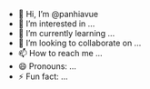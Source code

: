 - 👋 Hi, I’m @panhiavue
- 👀 I’m interested in ...
- 🌱 I’m currently learning ...
- 💞️ I’m looking to collaborate on ...
- 📫 How to reach me ...
- 😄 Pronouns: ...
- ⚡ Fun fact: ...

<!---
panhiavue/panhiavue is a ✨ special ✨ repository because its `README.md` (this file) appears on your GitHub profile.
You can click the Preview link to take a look at your changes.
--->

